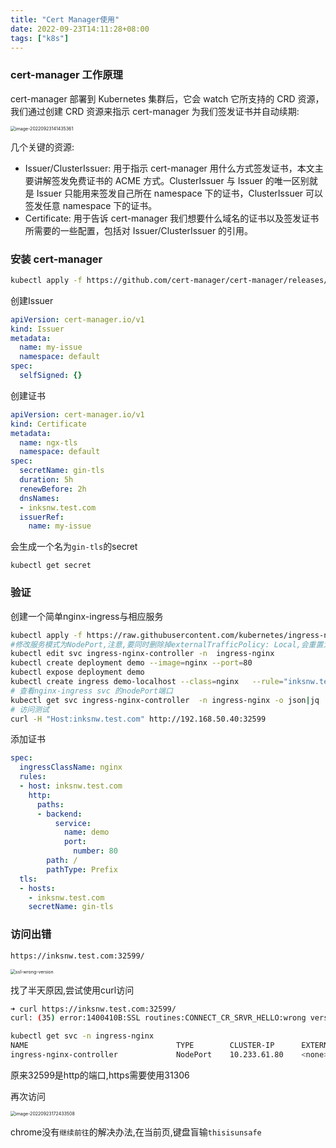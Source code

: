 ```yaml
---
title: "Cert Manager使用"
date: 2022-09-23T14:11:28+08:00
tags: ["k8s"]
---
```


### cert-manager 工作原理

cert-manager 部署到 Kubernetes 集群后，它会 watch 它所支持的 CRD 资源，我们通过创建 CRD 资源来指示 cert-manager 为我们签发证书并自动续期:

<img src="https://inksnw.asuscomm.com:3001/blog/cert-manager使用_f2fe5a87ab3ea068935705e6a1fd7435.png" alt="image-20220923141435361" style="zoom: 50%;" />

几个关键的资源:

- Issuer/ClusterIssuer: 用于指示 cert-manager 用什么方式签发证书，本文主要讲解签发免费证书的 ACME 方式。ClusterIssuer 与 Issuer 的唯一区别就是 Issuer 只能用来签发自己所在 namespace 下的证书，ClusterIssuer 可以签发任意 namespace 下的证书。
- Certificate: 用于告诉 cert-manager 我们想要什么域名的证书以及签发证书所需要的一些配置，包括对 Issuer/ClusterIssuer 的引用。

### 安装 cert-manager

```bash
kubectl apply -f https://github.com/cert-manager/cert-manager/releases/download/v1.9.1/cert-manager.yaml
```

创建Issuer

```yaml
apiVersion: cert-manager.io/v1
kind: Issuer
metadata:
  name: my-issue
  namespace: default
spec:
  selfSigned: {}
```

创建证书

```yaml
apiVersion: cert-manager.io/v1
kind: Certificate
metadata:
  name: ngx-tls
  namespace: default
spec:
  secretName: gin-tls
  duration: 5h
  renewBefore: 2h
  dnsNames:
  - inksnw.test.com
  issuerRef:
    name: my-issue
```

会生成一个名为`gin-tls`的secret

```
kubectl get secret
```

### 验证

创建一个简单nginx-ingress与相应服务

```bash
kubectl apply -f https://raw.githubusercontent.com/kubernetes/ingress-nginx/controller-v1.3.1/deploy/static/provider/cloud/deploy.yaml
#修改服务模式为NodePort,注意,要同时删除掉externalTrafficPolicy: Local,会重置为模式externalTrafficPolicy: Cluster
kubectl edit svc ingress-nginx-controller -n  ingress-nginx
kubectl create deployment demo --image=nginx --port=80
kubectl expose deployment demo
kubectl create ingress demo-localhost --class=nginx   --rule="inksnw.test.com/*=demo:80"
# 查看nginx-ingress svc 的nodePort端口
kubectl get svc ingress-nginx-controller  -n ingress-nginx -o json|jq .spec.ports[0].nodePort
# 访问测试
curl -H "Host:inksnw.test.com" http://192.168.50.40:32599
```

添加证书

```yaml
spec:
  ingressClassName: nginx
  rules:
  - host: inksnw.test.com
    http:
      paths:
      - backend:
          service:
            name: demo
            port:
              number: 80
        path: /
        pathType: Prefix
  tls:
  - hosts:
    - inksnw.test.com
    secretName: gin-tls
```

### 访问出错

```
https://inksnw.test.com:32599/
```



<img src="https://inksnw.asuscomm.com:3001/blog/cert-manager使用_02876af27e28815da1fe18fde7a98d13.png" alt="ssl-wrong-version" style="zoom:50%;" />

找了半天原因,尝试使用curl访问

```bash
➜ curl https://inksnw.test.com:32599/
curl: (35) error:1400410B:SSL routines:CONNECT_CR_SRVR_HELLO:wrong version number
```

```bash
kubectl get svc -n ingress-nginx
NAME                                 TYPE        CLUSTER-IP      EXTERNAL-IP   PORT(S)                      AGE
ingress-nginx-controller             NodePort    10.233.61.80    <none>        80:32599/TCP,443:31306/TCP   170m                 170m
```

原来32599是http的端口,https需要使用31306

再次访问

<img src="https://inksnw.asuscomm.com:3001/blog/cert-manager使用_8dace1259dbbac20a873dcfcf8cab671.png" alt="image-20220923172433508" style="zoom:50%;" />

chrome没有`继续前往`的解决办法,在当前页,键盘盲输`thisisunsafe`
